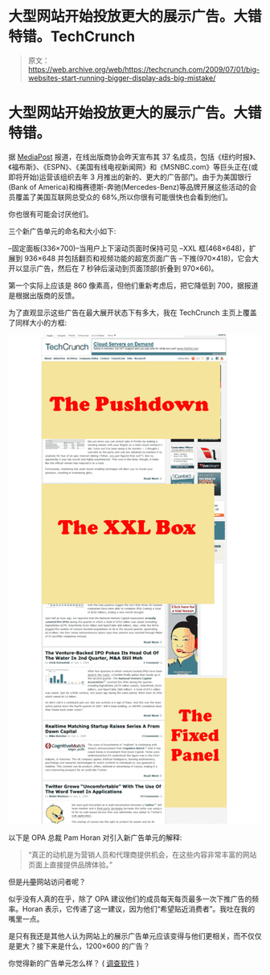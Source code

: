 # 大型网站开始投放更大的展示广告。大错特错。TechCrunch

> 原文：<https://web.archive.org/web/https://techcrunch.com/2009/07/01/big-websites-start-running-bigger-display-ads-big-mistake/>

# 大型网站开始投放更大的展示广告。大错特错。

据 [MediaPost](https://web.archive.org/web/20230314053659/http://www.mediapost.com/publications/?fa=Articles.showArticle&art_aid=108864) 报道，在线出版商协会昨天宣布其 37 名成员，包括《纽约时报》、《福布斯》、《ESPN》、《美国有线电视新闻网》和《MSNBC.com》等巨头正在(或即将开始)运营该组织去年 3 月推出的新的、更大的广告部门。由于为美国银行(Bank of America)和梅赛德斯-奔驰(Mercedes-Benz)等品牌开展这些活动的会员覆盖了美国互联网总受众的 68%,所以你很有可能很快也会看到他们。

你也很有可能会讨厌他们。

三个新广告单元的命名和大小如下:

–固定面板(336×700)–当用户上下滚动页面时保持可见
–XXL 框(468×648)，扩展到 936×648 并包括翻页和视频功能的超宽页面广告
–下推(970×418)，它会大开以显示广告，然后在 7 秒钟后滚动到页面顶部(折叠到 970×66)。

第一个实际上应该是 860 像素高，但他们重新考虑后，把它降低到 700，据报道是根据出版商的反馈。

为了直观显示这些广告在最大展开状态下有多大，我在 TechCrunch 主页上覆盖了同样大小的方框:

![](img/1a9068ed27f776816527c3381d71ab59.png)

以下是 OPA 总裁 Pam Horan 对引入新广告单元的解释:

> “真正的动机是为营销人员和代理商提供机会，在这些内容非常丰富的网站页面上直接提供品牌体验。”

但是~~儿童~~网站访问者呢？

似乎没有人真的在乎，除了 OPA 建议他们的成员每天每页最多一次下推广告的频率。Horan 表示，它传递了这一建议，因为他们“希望贴近消费者”。我吐在我的嘴里一点。

是只有我还是其他人认为网站上的展示广告单元应该变得与他们更相关，而不仅仅是更大？接下来是什么，1200×600 的广告？

你觉得新的广告单元怎么样？ ( [调查软件](https://web.archive.org/web/20230314053659/http://www.polldaddy.com/) )